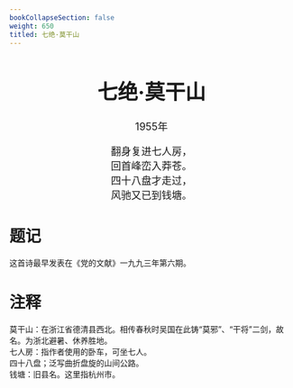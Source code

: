 ```yaml
---
bookCollapseSection: false
weight: 650
titled: 七绝·莫干山
---
```


<div align="center">

<font size="4">

# 七绝·莫干山
1955年

翻身复进七人房，  
回首峰峦入莽苍。  
四十八盘才走过，  
风驰又已到钱塘。

</font>

</div>

# 题记
这首诗最早发表在《党的文献》一九九三年第六期。

# 注释
莫干山：在浙江省德清县西北。相传春秋时吴国在此铸“莫邪”、“干将”二剑，故名。为浙北避暑、休养胜地。  
七人房：指作者使用的卧车，可坐七人。  
四十八盘；泛写曲折盘旋的山间公路。  
钱塘：旧县名。这里指杭州市。
